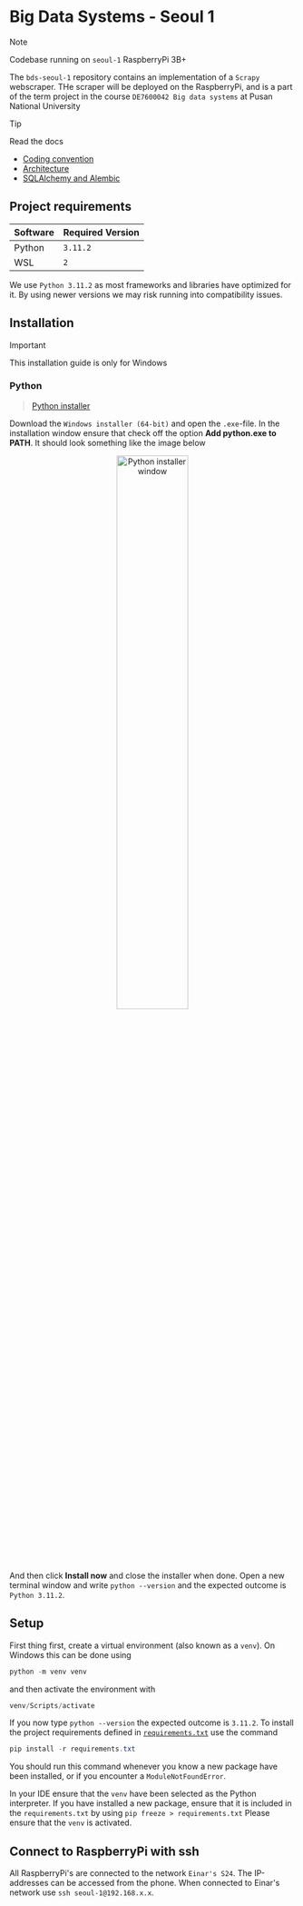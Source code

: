 # Big Data Systems - Seoul 1

> [!NOTE]
> Codebase running on `seoul-1` RaspberryPi 3B+

The `bds-seoul-1` repository contains an implementation of a `Scrapy` webscraper. THe scraper will be deployed on the
RaspberryPi, and is a part of the term project in the course `DE7600042 Big data systems` at Pusan National University

> [!TIP]
> Read the docs

- [Coding convention](.github/coding-convention.md)
- [Architecture](.github/architecture.md)
- [SQLAlchemy and Alembic](.github/database.md)

## Project requirements

| Software | Required Version |
|----------|------------------|
| Python   | `3.11.2`         |
| WSL      | `2`              |

We use `Python 3.11.2`  as most frameworks and libraries have optimized for it. By using newer
versions we may risk running into compatibility issues.

## Installation

> [!IMPORTANT]  
> This installation guide is only for Windows

### Python

> [Python installer](https://www.python.org/downloads/release/python-3112/)

Download the `Windows installer (64-bit)` and open the `.exe`-file. In the installation window ensure that check off the
option **Add python.exe to PATH**. It should look something like the image below

<div align="center">
  <img src="https://github.com/user-attachments/assets/ca85b102-c5ad-4716-a108-f79f1d065492" alt="Python installer window" width="50%">
</div>

And then click **Install now** and close the installer when done. Open a new terminal window and
write `python --version` and the expected outcome is `Python 3.11.2`.

## Setup

First thing first, create a virtual environment (also known as a `venv`). On Windows this can be done using

```powershell
python -m venv venv
```

and then activate the environment with

```powershell
venv/Scripts/activate
```

If you now type `python --version` the expected outcome is `3.11.2`. To install the project requirements defined in [
`requirements.txt`](requirements.txt) use the command

```powershell
pip install -r requirements.txt
```

You should run this command whenever you know a new package have been installed, or if you encounter a
`ModuleNotFoundError`.

In your IDE ensure that the `venv` have been selected as the Python interpreter. If you have installed a new package,
ensure that it is included in the `requirements.txt` by using `pip freeze > requirements.txt` Please ensure that the
`venv` is activated.

## Connect to RaspberryPi with ssh

All RaspberryPi's are connected to the network `Einar's S24`. The IP-addresses can be accessed from the phone. When
connected to Einar's network use `ssh seoul-1@192.168.x.x`.

